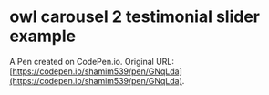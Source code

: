 # owl carousel 2 testimonial slider example

A Pen created on CodePen.io. Original URL: [https://codepen.io/shamim539/pen/GNqLda](https://codepen.io/shamim539/pen/GNqLda).

